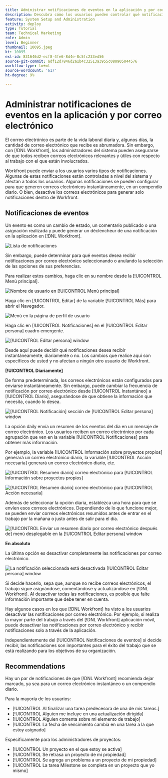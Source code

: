 ```yaml
---
title: Administrar notificaciones de eventos en la aplicación y por correo electrónico
description: Descubra cómo los usuarios pueden controlar qué notificaciones en la aplicación y por correo electrónico reciben para conseguir correos electrónicos relevantes y útiles con respecto a su trabajo.
feature: System Setup and Administration
activity: deploy
type: Tutorial
team: Technical Marketing
role: Admin
level: Beginner
thumbnail: 10095.jpeg
kt: 10095
exl-id: 831646d2-ecf8-4fe6-8d4e-8c5fc233ed56
source-git-commit: adf12d7846d2a1b4c32513a3955c080905044576
workflow-type: tm+mt
source-wordcount: '617'
ht-degree: 9%

---
```


# Administrar notificaciones de eventos en la aplicación y por correo electrónico

El correo electrónico es parte de la vida laboral diaria y, algunos días, la cantidad de correo electrónico que recibe es abrumadora. Sin embargo, con [!DNL Workfront], los administradores del sistema pueden asegurarse de que todos reciben correos electrónicos relevantes y útiles con respecto al trabajo con el que están involucrados.

Workfront puede enviar a los usuarios varios tipos de notificaciones. Algunas de estas notificaciones están controladas a nivel del sistema y afectan a todos los usuarios. Algunas notificaciones se pueden configurar para que generen correos electrónicos instantáneamente, en un compendio diario. O bien, desactive los correos electrónicos para generar solo notificaciones dentro de Workfront.

## Notificaciones de eventos

Un evento es como un cambio de estado, un comentario publicado o una asignación realizada y puede generar un déclencheur de una notificación en la aplicación en [!DNL Workfront].

![Lista de notificaciones](assets/admin-fund-user-notifications-01.png)

Sin embargo, puede determinar para qué eventos desea recibir notificaciones por correo electrónico seleccionando o anulando la selección de las opciones de sus preferencias.

Para realizar estos cambios, haga clic en su nombre desde la [!UICONTROL Menú principal].

![Nombre de usuario en [!UICONTROL Menú principal]](assets/admin-fund-user-notifications-02.png)

Haga clic en [!UICONTROL Editar] de la variable [!UICONTROL Más] para abrir el Navegador.

![Menú en la página de perfil de usuario](assets/admin-fund-user-notifications-03.png)

Haga clic en [!UICONTROL Notificaciones] en el [!UICONTROL Editar persona] cuadro emergente.

![[!UICONTROL Editar persona] window](assets/admin-fund-user-notifications-04.png)

Desde aquí puede decidir qué notificaciones desea recibir instantáneamente, diariamente o no. Los cambios que realice aquí son específicos de usted y no afectan a ningún otro usuario de Workfront.

**[!UICONTROL Diariamente]**

De forma predeterminada, los correos electrónicos están configurados para enviarse instantáneamente. Sin embargo, puede cambiar la frecuencia de notificación por correo electrónico desde [!UICONTROL Instantáneo] a [!UICONTROL Diario], asegurándose de que obtiene la información que necesita, cuando lo desea.

![[!UICONTROL Notificación] sección de [!UICONTROL Editar persona] window](assets/admin-fund-user-notifications-05.png)

La opción daily envía un resumen de los eventos del día en un mensaje de correo electrónico. Los usuarios reciben un correo electrónico por cada agrupación que ven en la variable [!UICONTROL Notificaciones] para obtener más información.

Por ejemplo, la variable [!UICONTROL Información sobre proyectos propios] generará un correo electrónico diario, la variable [!UICONTROL Acción necesaria] generará un correo electrónico diario, etc.

![[!UICONTROL Resumen diario] correo electrónico para [!UICONTROL Información sobre proyectos propios]](assets/admin-fund-user-notifications-06.png)

![[!UICONTROL Resumen diario] correo electrónico para [!UICONTROL Acción necesaria]](assets/admin-fund-user-notifications-07.png)

Además de seleccionar la opción diaria, establezca una hora para que se envíen esos correos electrónicos. Dependiendo de lo que funcione mejor, se pueden enviar correos electrónicos resumidos antes de entrar en el trabajo por la mañana o justo antes de salir para el día.

![[!UICONTROL Enviar un resumen diario por correo electrónico después de] menú desplegable en la [!UICONTROL Editar persona] window](assets/admin-fund-user-notifications-08.png)

**En absoluto**

La última opción es desactivar completamente las notificaciones por correo electrónico.

![La notificación seleccionada está desactivada [!UICONTROL Editar persona] window](assets/admin-fund-user-notifications-09.png)

Si decide hacerlo, sepa que, aunque no recibe correos electrónicos, el trabajo sigue asignándose, comentándose y actualizándose en [!DNL Workfront]. Al desactivar todas las notificaciones, es posible que falte información importante que debe tener en cuenta.

Hay algunos casos en los que [!DNL Workfront] ha visto a los usuarios desactivar las notificaciones por correo electrónico. Por ejemplo, si realiza la mayor parte del trabajo a través del [!DNL Workfront] aplicación móvil, puede desactivar las notificaciones por correo electrónico y recibir notificaciones solo a través de la aplicación.

Independientemente del [!UICONTROL Notificaciones de eventos] si decide recibir, las notificaciones son importantes para el éxito del trabajo que se está realizando para los objetivos de su organización.


## Recommendations

Hay un par de notificaciones de que [!DNL Workfront] recomienda dejar marcado, ya sea para un correo electrónico instantáneo o un compendio diario.

Para la mayoría de los usuarios:

* [!UICONTROL Al finalizar una tarea predecesora de una de mis tareas.]
* [!UICONTROL Alguien me incluye en una actualización dirigida]
* [!UICONTROL Alguien comenta sobre mi elemento de trabajo]
* [!UICONTROL La fecha de vencimiento cambia en una tarea a la que estoy asignado]


Específicamente para los administradores de proyectos:

* [!UICONTROL Un proyecto en el que estoy se activa]
* [!UICONTROL Se retrasa un proyecto de mi propiedad]
* [!UICONTROL Se agrega un problema a un proyecto de mi propiedad]
* [!UICONTROL La tarea Milestone se completa en un proyecto que yo mismo]


<!---
learn more URLs
Email notifications
guide: manage your notifications
--->
